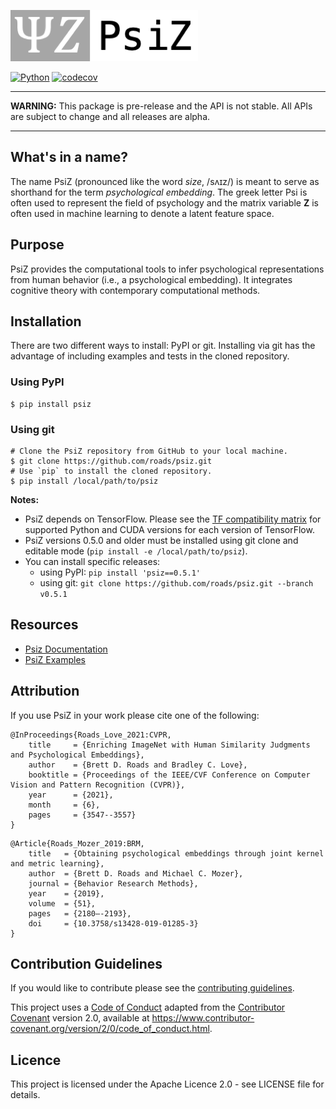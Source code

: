 ![PsiZ logo](docs/full_logo_300.png)

[![Python](https://img.shields.io/pypi/pyversions/psiz.svg?style=plastic)](https://badge.fury.io/py/psiz)
[![codecov](https://codecov.io/gh/roads/psiz/branch/main/graph/badge.svg?token=UIK748KI5I)](https://codecov.io/gh/roads/psiz)

---
**WARNING:** This package is pre-release and the API is not stable. All APIs are subject to change and all releases are alpha.

---

## What's in a name?

The name PsiZ (pronounced like the word *size*, /sʌɪz/) is meant to serve as shorthand for the term *psychological embedding*. The greek letter Psi is often used to represent the field of psychology and the matrix variable **Z** is often used in machine learning to denote a latent feature space.

## Purpose

PsiZ provides the computational tools to infer psychological representations from human behavior (i.e., a psychological embedding). It integrates cognitive theory with contemporary computational methods.

## Installation

There are two different ways to install: PyPI or git. Installing via git has the advantage of including examples and tests in the cloned repository.

### Using PyPI
```
$ pip install psiz
```

### Using git
```
# Clone the PsiZ repository from GitHub to your local machine.
$ git clone https://github.com/roads/psiz.git
# Use `pip` to install the cloned repository.
$ pip install /local/path/to/psiz
```

**Notes:**
* PsiZ depends on TensorFlow. Please see the [TF compatibility matrix](https://www.tensorflow.org/install/source#gpu) for supported Python and CUDA versions for each version of TensorFlow.
* PsiZ versions 0.5.0 and older must be installed using git clone and editable mode (`pip install -e /local/path/to/psiz`).
* You can install specific releases:
    * using PyPI: `pip install 'psiz==0.5.1'`
    * using git: `git clone https://github.com/roads/psiz.git --branch v0.5.1`

## Resources
* [Psiz Documentation](https://psiz.readthedocs.io/en/latest/)
* [PsiZ Examples](examples/)

## Attribution
If you use PsiZ in your work please cite one of the following:
```
@InProceedings{Roads_Love_2021:CVPR,
    title     = {Enriching ImageNet with Human Similarity Judgments and Psychological Embeddings},
    author    = {Brett D. Roads and Bradley C. Love},
    booktitle = {Proceedings of the IEEE/CVF Conference on Computer Vision and Pattern Recognition (CVPR)},
    year      = {2021},
    month     = {6},
    pages     = {3547--3557}
}
```
```
@Article{Roads_Mozer_2019:BRM,
    title   = {Obtaining psychological embeddings through joint kernel and metric learning},
    author  = {Brett D. Roads and Michael C. Mozer},
    journal = {Behavior Research Methods},
    year    = {2019},
    volume  = {51},
    pages   = {2180–-2193},
    doi     = {10.3758/s13428-019-01285-3}
}
```

## Contribution Guidelines
If you would like to contribute please see the [contributing guidelines](CONTRIBUTING.md).

This project uses a [Code of Conduct](CODE.md) adapted from the [Contributor Covenant](https://www.contributor-covenant.org/)
version 2.0, available at <https://www.contributor-covenant.org/version/2/0/code_of_conduct.html>.

## Licence
This project is licensed under the Apache Licence 2.0 - see LICENSE file for details.
